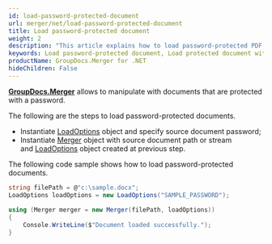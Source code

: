```yaml
---
id: load-password-protected-document
url: merger/net/load-password-protected-document
title: Load password-protected document
weight: 2
description: "This article explains how to load password-protected PDF, Word, Excel, PowerPoint documents when using GroupDocs.Merger for .NET."
keywords: Load password-protected document, Load protected document with GroupDocs.Merger
productName: GroupDocs.Merger for .NET
hideChildren: False
---
```

**[GroupDocs.Merger](https://products.groupdocs.com/merger/net)** allows to manipulate with documents that are protected with a password.

The following are the steps to load password-protected documents.

*   Instantiate [LoadOptions](https://apireference.groupdocs.com/net/merger/groupdocs.merger.domain.options/loadoptions) object and specify source document password;
*   Instantiate [Merger](https://apireference.groupdocs.com/net/merger/groupdocs.merger/merger) object with source document path or stream and [LoadOptions](https://apireference.groupdocs.com/net/merger/groupdocs.merger.domain.options/loadoptions) object created at previous step.

The following code sample shows how to load password-protected documents.

```csharp
string filePath = @"c:\sample.docx";
LoadOptions loadOptions = new LoadOptions("SAMPLE_PASSWORD");
 
using (Merger merger = new Merger(filePath, loadOptions))
{
	Console.WriteLine($"Document loaded successfully.");                
}    
```
